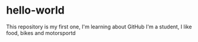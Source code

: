 # hello-world
This repository is my first one, I'm learning about GitHub
I'm a student, I like food, bikes and motorsportd
